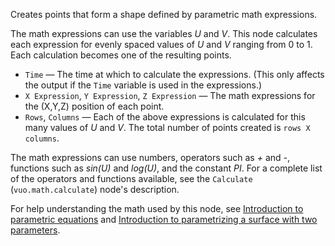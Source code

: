 Creates points that form a shape defined by parametric math expressions. 

The math expressions can use the variables *U* and *V*. This node calculates each expression for evenly spaced values of *U* and *V* ranging from 0 to 1. Each calculation becomes one of the resulting points. 

- `Time` — The time at which to calculate the expressions.  (This only affects the output if the `Time` variable is used in the expressions.)
- `X Expression`, `Y Expression`, `Z Expression` — The math expressions for the (X,Y,Z) position of each point. 
- `Rows`, `Columns` — Each of the above expressions is calculated for this many values of *U* and *V*. The total number of points created is `rows X columns`. 

The math expressions can use numbers, operators such as *+* and *-*, functions such as *sin(U)* and *log(U)*, and the constant *PI*. For a complete list of the operators and functions available, see the `Calculate` (`vuo.math.calculate`) node's description. 

For help understanding the math used by this node, see [Introduction to parametric equations](https://www.khanacademy.org/video/parametric-equations-1) and [Introduction to parametrizing a surface with two parameters](http://www.khanacademy.org/video/introduction-to-parametrizing-a-surface-with-two-parameters). 
